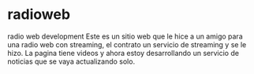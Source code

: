 # radioweb
radio web development
Este es un sitio web que le hice a un amigo para una radio web con streaming, el contrato un servicio de streaming y se le hizo. La pagina tiene videos y ahora estoy desarrollando un servicio de noticias que se vaya actualizando solo.
